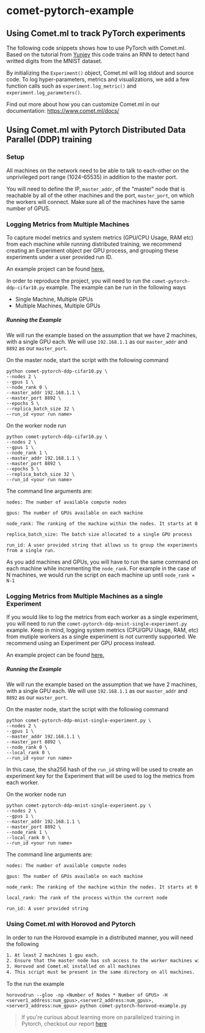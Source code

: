 # comet-pytorch-example

## Using Comet.ml to track PyTorch experiments

The following code snippets shows how to use PyTorch with Comet.ml. Based on the tutorial from [Yunjey](https://github.com/yunjey/pytorch-tutorial/blob/master/tutorials/01-basics/feedforward_neural_network/main.py) this code trains an RNN to detect hand writted digits from the MNIST dataset.

By initializing the `Experiment()` object, Comet.ml will log stdout and source code. To log hyper-parameters, metrics and visualizations, we add a few function calls such as `experiment.log_metric()` and `experiment.log_parameters()`.

Find out more about how you can customize Comet.ml in our documentation: https://www.comet.ml/docs/

## Using Comet.ml with Pytorch Distributed Data Parallel (DDP) training

### Setup
All machines on the network need to be able to talk to each-other on the unprivileged port range (1024-65535) in addition to the master port. 

You will need to define the IP, `master_addr`, of the "master" node that is reachable by all of the other machines and the port, `master_port`, on which the workers will connect. Make sure all of the machines have the same number of GPUS.

### Logging Metrics from Multiple Machines 
To capture model metrics and system metrics (GPU/CPU Usage, RAM etc) from each machine while running distributed training, we recommend creating an Experiment object per GPU process, and grouping these experiments under a user provided run ID. 

An example project can be found [here.](https://www.comet.ml/team-comet-ml/pytorch-ddp-cifar10/view/Tzf2pUfV5BWOVa36eWoW0HOO1)

In order to reproduce the project, you will need to run the `comet-pytorch-ddp-cifar10.py` example. The example can be run in the following ways

- Single Machine, Multiple GPUs
- Multiple Machines, Multiple GPUs

##### Running the Example
We will run the example based on the assumption that we have 2 machines, with a single GPU each. We will use `192.168.1.1` as our `master_addr` and `8892` as our `master_port`.  

On the master node, start the script with the following command

```
python comet-pytorch-ddp-cifar10.py \
--nodes 2 \
--gpus 1 \
--node_rank 0 \
--master_addr 192.168.1.1 \
--master_port 8892 \
--epochs 5 \
--replica_batch_size 32 \
--run_id <your run name>
```

On the worker node run 

```
python comet-pytorch-ddp-cifar10.py \
--nodes 2 \
--gpus 1 \
--node_rank 1 \
--master_addr 192.168.1.1 \
--master_port 8892 \
--epochs 5 \
--replica_batch_size 32 \
--run_id <your run name>
```

The command line arguments are: 

```
nodes: The number of available compute nodes

gpus: The number of GPUs available on each machine

node_rank: The ranking of the machine within the nodes. It starts at 0

replica_batch_size: The batch size allocated to a single GPU process

run_id: A user provided string that allows us to group the experiments from a single run. 
```

As you add machines and GPUs, you will have to run the same command on each machine while incrementing the `node_rank`. For example in the case of N machines, we would run the script on each machine up until `node_rank = N-1`

### Logging Metrics from Multiple Machines as a single Experiment

If you would like to log the metrics from each worker as a single experiment, you will need to run the `comet-pytorch-ddp-mnist-single-experiment.py` example. Keep in mind, logging system metrics (CPU/GPU Usage, RAM, etc) from mutiple workers as a single experiment is not currently supported. We recommend using an Experiment per GPU process instead.            

An example project can be found [here.](https://www.comet.ml/team-comet-ml/pytorch-ddp-mnist-single/view/new)

##### Running the Example
We will run the example based on the assumption that we have 2 machines, with a single GPU each. We will use `192.168.1.1` as our `master_addr` and `8892` as our `master_port`.  

On the master node, start the script with the following command 

```
python comet-pytorch-ddp-mnist-single-experiment.py \
--nodes 2 \
--gpus 1 \
--master_addr 192.168.1.1 \
--master_port 8892 \
--node_rank 0 \
--local_rank 0 \ 
--run_id <your run name>
```

In this case, the sha256 hash of the `run_id` string will be used to create an experiment key for the Experiment that will be used to log the metrics from each worker.   

On the worker node run

```
python comet-pytorch-ddp-mnist-single-experiment.py \
--nodes 2 \
--gpus 1 \
--master_addr 192.168.1.1 \
--master_port 8892 \
--node_rank 1 \
--local_rank 0 \ 
--run_id <your run name>
```

The command line arguments are: 

```
nodes: The number of available compute nodes

gpus: The number of GPUs available on each machine

node_rank: The ranking of the machine within the nodes. It starts at 0

local_rank: The rank of the process within the current node

run_id: A user provided string 
```

### Using Comet.ml with Horovod and Pytorch
In order to run the Horovod example in a distributed manner, you will need the following

```bash
1. At least 2 machines 1 gpu each.
2. Ensure that the master node has ssh access to the worker machines without requiring a password
3. Horovod and Comet.ml installed on all machines
4. This script must be present in the same directory on all machines.
```
To the run the example 

```
horovodrun --gloo -np <Number of Nodes * Number of GPUS> -H <server1_address:num_gpus>,<server2_address:num_gpus>,<server3_address:num_gpus> python comet-pytorch-horovod-example.py
```

>If you're curious about learning more on parallelized training in Pytorch, checkout our report [here](https://www.comet.ml/team-comet-ml/parallelism/reports/advanced-ml-parallelism
)